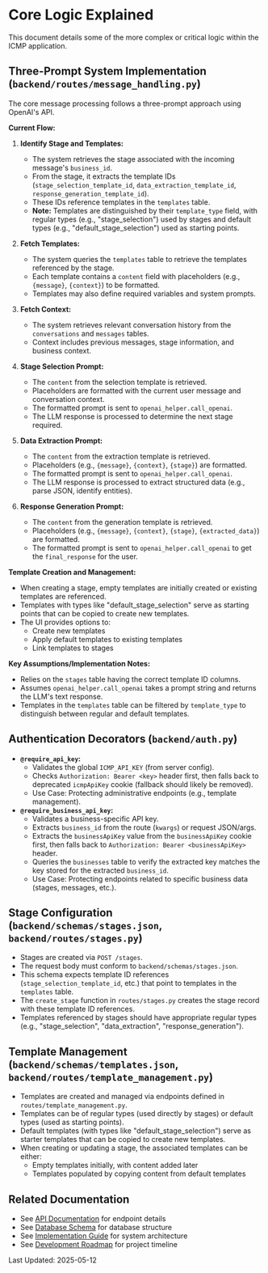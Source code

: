 # Core Logic Explained

This document details some of the more complex or critical logic within the ICMP application.

## Three-Prompt System Implementation (`backend/routes/message_handling.py`)

The core message processing follows a three-prompt approach using OpenAI's API.

**Current Flow:**

1.  **Identify Stage and Templates:**
    *   The system retrieves the stage associated with the incoming message's `business_id`.
    *   From the stage, it extracts the template IDs (`stage_selection_template_id`, `data_extraction_template_id`, `response_generation_template_id`).
    *   These IDs reference templates in the `templates` table.
    *   **Note:** Templates are distinguished by their `template_type` field, with regular types (e.g., "stage_selection") used by stages and default types (e.g., "default_stage_selection") used as starting points.

2.  **Fetch Templates:**
    *   The system queries the `templates` table to retrieve the templates referenced by the stage.
    *   Each template contains a `content` field with placeholders (e.g., `{message}`, `{context}`) to be formatted.
    *   Templates may also define required variables and system prompts.

3.  **Fetch Context:**
    *   The system retrieves relevant conversation history from the `conversations` and `messages` tables.
    *   Context includes previous messages, stage information, and business context.

4.  **Stage Selection Prompt:**
    *   The `content` from the selection template is retrieved.
    *   Placeholders are formatted with the current user message and conversation context.
    *   The formatted prompt is sent to `openai_helper.call_openai`.
    *   The LLM response is processed to determine the next stage required.

5.  **Data Extraction Prompt:**
    *   The `content` from the extraction template is retrieved.
    *   Placeholders (e.g., `{message}`, `{context}`, `{stage}`) are formatted.
    *   The formatted prompt is sent to `openai_helper.call_openai`.
    *   The LLM response is processed to extract structured data (e.g., parse JSON, identify entities).

6.  **Response Generation Prompt:**
    *   The `content` from the generation template is retrieved.
    *   Placeholders (e.g., `{message}`, `{context}`, `{stage}`, `{extracted_data}`) are formatted.
    *   The formatted prompt is sent to `openai_helper.call_openai` to get the `final_response` for the user.

**Template Creation and Management:**

*   When creating a stage, empty templates are initially created or existing templates are referenced.
*   Templates with types like "default_stage_selection" serve as starting points that can be copied to create new templates.
*   The UI provides options to:
    *   Create new templates
    *   Apply default templates to existing templates
    *   Link templates to stages

**Key Assumptions/Implementation Notes:**

*   Relies on the `stages` table having the correct template ID columns.
*   Assumes `openai_helper.call_openai` takes a prompt string and returns the LLM's text response.
*   Templates in the `templates` table can be filtered by `template_type` to distinguish between regular and default templates.

## Authentication Decorators (`backend/auth.py`)

*   **`@require_api_key`:**
    *   Validates the global `ICMP_API_KEY` (from server config).
    *   Checks `Authorization: Bearer <key>` header first, then falls back to deprecated `icmpApiKey` cookie (fallback should likely be removed).
    *   Use Case: Protecting administrative endpoints (e.g., template management).
*   **`@require_business_api_key`:**
    *   Validates a business-specific API key.
    *   Extracts `business_id` from the route (`kwargs`) or request JSON/args.
    *   Extracts the `businessApiKey` value from the `businessApiKey` cookie first, then falls back to `Authorization: Bearer <businessApiKey>` header.
    *   Queries the `businesses` table to verify the extracted key matches the key stored for the extracted `business_id`.
    *   Use Case: Protecting endpoints related to specific business data (stages, messages, etc.).

## Stage Configuration (`backend/schemas/stages.json`, `backend/routes/stages.py`)

*   Stages are created via `POST /stages`.
*   The request body must conform to `backend/schemas/stages.json`.
*   This schema expects template ID references (`stage_selection_template_id`, etc.) that point to templates in the `templates` table.
*   The `create_stage` function in `routes/stages.py` creates the stage record with these template ID references.
*   Templates referenced by stages should have appropriate regular types (e.g., "stage_selection", "data_extraction", "response_generation").

## Template Management (`backend/schemas/templates.json`, `backend/routes/template_management.py`)

*   Templates are created and managed via endpoints defined in `routes/template_management.py`.
*   Templates can be of regular types (used directly by stages) or default types (used as starting points).
*   Default templates (with types like "default_stage_selection") serve as starter templates that can be copied to create new templates.
*   When creating or updating a stage, the associated templates can be either:
    *   Empty templates initially, with content added later
    *   Templates populated by copying content from default templates

## Related Documentation
- See [API Documentation](api_documentation.md) for endpoint details
- See [Database Schema](database_schema.md) for database structure
- See [Implementation Guide](implementation_guide.md) for system architecture
- See [Development Roadmap](development_roadmap.md) for project timeline

Last Updated: 2025-05-12
